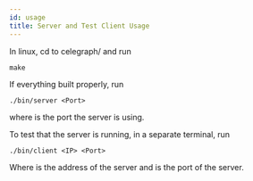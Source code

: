 ```yaml
---
id: usage
title: Server and Test Client Usage
---
```


In linux, cd to celegraph/ and run

    make

If everything built properly, run

    ./bin/server <Port>

where <Port> is the port the server is using.

To test that the server is running, in a separate terminal, run

    ./bin/client <IP> <Port>

Where <IP> is the address of the server and <Port> is the port of the server.